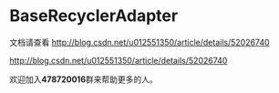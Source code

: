 # BaseRecyclerAdapter

文档请查看 http://blog.csdn.net/u012551350/article/details/52026740

http://blog.csdn.net/u012551350/article/details/52026740

欢迎加入**478720016**群来帮助更多的人。
